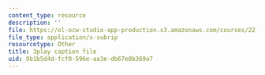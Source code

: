```yaml
---
content_type: resource
description: ''
file: https://ol-ocw-studio-app-production.s3.amazonaws.com/courses/22-01-introduction-to-nuclear-engineering-and-ionizing-radiation-fall-2016/9b1b5d4dfcf0596eaa3edb67e0b369a7_jJSwWRaU9rA.vtt
file_type: application/x-subrip
resourcetype: Other
title: 3play caption file
uid: 9b1b5d4d-fcf0-596e-aa3e-db67e0b369a7
---
```

